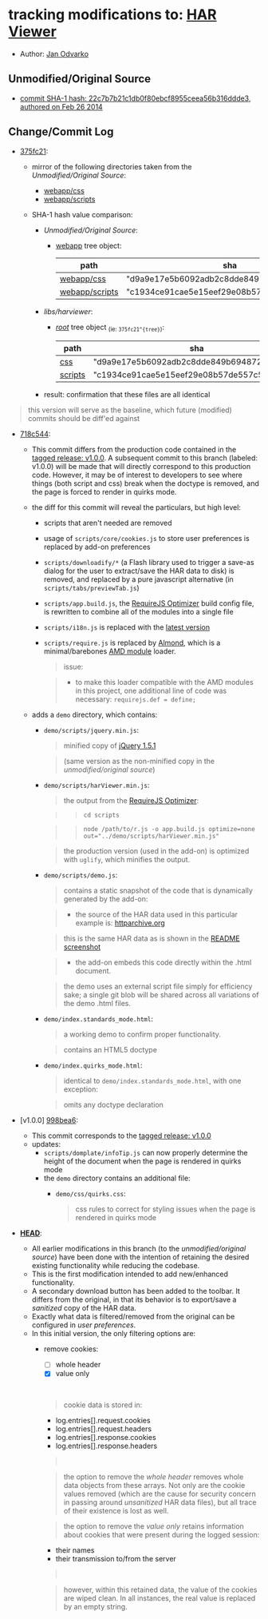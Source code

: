# tracking modifications to: [HAR Viewer](https://github.com/janodvarko/harviewer)

* Author: [Jan Odvarko](http://www.softwareishard.com/blog/har-viewer/)

## Unmodified/Original Source

  * [commit SHA-1 hash: 22c7b7b21c1db0f80ebcf8955ceea56b316ddde3, authored on Feb 26 2014](https://github.com/janodvarko/harviewer/tree/22c7b7b21c1db0f80ebcf8955ceea56b316ddde3)

## Change/Commit Log

  * [375fc21](https://github.com/warren-bank/moz-harviewer/commit/375fc2138823cfdb2eaebaf9e36fe8ec63a5b7f8):
    * mirror of the following directories taken from the _Unmodified/Original Source_:
      * [webapp/css](https://github.com/janodvarko/harviewer/tree/22c7b7b21c1db0f80ebcf8955ceea56b316ddde3/webapp/css)
      * [webapp/scripts](https://github.com/janodvarko/harviewer/tree/22c7b7b21c1db0f80ebcf8955ceea56b316ddde3/webapp/scripts)

    * SHA-1 hash value comparison:
        * _Unmodified/Original Source_:
          * [webapp](https://api.github.com/repos/janodvarko/harviewer/contents/webapp?ref=22c7b7b21c1db0f80ebcf8955ceea56b316ddde3) tree object:

            path | sha
            ---- | ---
            [webapp/css](https://api.github.com/repos/janodvarko/harviewer/contents/webapp/css?ref=22c7b7b21c1db0f80ebcf8955ceea56b316ddde3) | "d9a9e17e5b6092adb2c8dde849b6948720973eda"
            [webapp/scripts](https://api.github.com/repos/janodvarko/harviewer/contents/webapp/scripts?ref=22c7b7b21c1db0f80ebcf8955ceea56b316ddde3) | "c1934ce91cae5e15eef29e08b57de557c57db7ef"

        * _libs/harviewer_:
          * [_root_](https://api.github.com/repos/warren-bank/moz-harviewer/contents?ref=375fc2138823cfdb2eaebaf9e36fe8ec63a5b7f8) tree object <sub>(ie: `375fc21^{tree}`)</sub>:

            path | sha
            ---- | ---
            [css](https://api.github.com/repos/warren-bank/moz-harviewer/contents/css?ref=375fc2138823cfdb2eaebaf9e36fe8ec63a5b7f8) | "d9a9e17e5b6092adb2c8dde849b6948720973eda"
            [scripts](https://api.github.com/repos/warren-bank/moz-harviewer/contents/scripts?ref=375fc2138823cfdb2eaebaf9e36fe8ec63a5b7f8) | "c1934ce91cae5e15eef29e08b57de557c57db7ef"

        * result: confirmation that these files are all identical

  > this version will serve as the baseline, which future (modified) commits should be diff'ed against

  * [718c544](https://github.com/warren-bank/moz-harviewer/compare/375fc2138823cfdb2eaebaf9e36fe8ec63a5b7f8...718c5444a1504462f2a28bca1e4f0082d2831b36):
    * This commit differs from the production code contained in the [tagged release: v1.0.0](https://github.com/warren-bank/moz-harviewer/releases/tag/v1.0.0).
      A subsequent commit to this branch (labeled: v1.0.0) will be made that will directly correspond to this production code.
      However, it may be of interest to developers to see where things (both script and css) break when the doctype is removed,
      and the page is forced to render in quirks mode.
    * the diff for this commit will reveal the particulars, but high level:
      * scripts that aren't needed are removed
      * usage of `scripts/core/cookies.js` to store user preferences is replaced by add-on preferences
      * `scripts/downloadify/*` (a Flash library used to trigger a save-as dialog for the user to extract/save the HAR data to disk)
        is removed, and replaced by a pure javascript alternative (in `scripts/tabs/previewTab.js`)
      * `scripts/app.build.js`, the [RequireJS Optimizer](http://requirejs.org/docs/optimization.html) build config file, is rewritten to combine all of the modules into a single file
      * `scripts/i18n.js` is replaced with the [latest version](https://github.com/requirejs/i18n/raw/87ce4b30c75fece0aedb5ca0ba1be4194147259d/i18n.js)
      * `scripts/require.js` is replaced by [Almond](https://github.com/jrburke/almond/raw/36b4b28163c31b699235534686e32d9585d9b826/almond.js),
        which is a minimal/barebones [AMD module](http://requirejs.org/docs/whyamd.html) loader.

        > issue:

        > * to make this loader compatible with the AMD modules in this project, one additional line of code was necessary: `requirejs.def = define;`

    * adds a `demo` directory, which contains:
      * `demo/scripts/jquery.min.js`:
        > minified copy of [jQuery 1.5.1](http://ajax.googleapis.com/ajax/libs/jquery/1.5.1/jquery.min.js)

        > (same version as the non-minified copy in the _unmodified/original source_)

      * `demo/scripts/harViewer.min.js`:
        > the output from the [RequireJS Optimizer](https://github.com/jrburke/r.js):

        >> `cd scripts`

        >> `node /path/to/r.js -o app.build.js optimize=none out="../demo/scripts/harViewer.min.js"`

        > the production version (used in the add-on) is optimized with `uglify`, which minifies the output.

      * `demo/scripts/demo.js`:
        > contains a static snapshot of the code that is dynamically generated by the add-on:

        > * the source of the HAR data used in this particular example is:
           [httparchive.org](http://httparchive.webpagetest.org/export.php?test=140801_0_8JH&run=1&cached=0&pretty=0)

        >   this is the same HAR data as is shown in the
            [README screenshot](https://raw.githubusercontent.com/warren-bank/moz-harviewer/screenshots/01.png)

        > * the add-on embeds this code directly within the .html document.

        >   the demo uses an external script file simply for efficiency sake;
            a single git blob will be shared across all variations of the demo .html files.

      * `demo/index.standards_mode.html`:
        > a working demo to confirm proper functionality.

        > contains an HTML5 doctype

      * `demo/index.quirks_mode.html`:
        > identical to `demo/index.standards_mode.html`, with one exception:

        > omits any doctype declaration

  * [v1.0.0] [998bea6](https://github.com/warren-bank/moz-harviewer/compare/375fc2138823cfdb2eaebaf9e36fe8ec63a5b7f8...998bea6740e91749f579c5c0b0163cc9594a7964):
    * This commit corresponds to the [tagged release: v1.0.0](https://github.com/warren-bank/moz-harviewer/releases/tag/v1.0.0)
    * updates:
      * `scripts/domplate/infoTip.js` can now properly determine the height of the document when the page is rendered in quirks mode
      * the `demo` directory contains an additional file:
        * `demo/css/quirks.css`:

          > css rules to correct for styling issues when the page is rendered in quirks mode

  * [__HEAD__](https://github.com/warren-bank/moz-harviewer/compare/375fc2138823cfdb2eaebaf9e36fe8ec63a5b7f8...libs/harviewer):
    * All earlier modifications in this branch (to the _unmodified/original source_) have been done
      with the intention of retaining the desired existing functionality while reducing the codebase.
    * This is the first modification intended to add new/enhanced functionality.
    * A secondary download button has been added to the toolbar.
      It differs from the original, in that its behavior is to export/save a _sanitized_ copy of the HAR data.
    * Exactly what data is filtered/removed from the original can be configured in _user preferences_.
    * In this initial version, the only filtering options are:
      * remove cookies:
        - [ ] whole header
        - [x] value only

        &nbsp;

        > cookie data is stored in:
          * log.entries[].request.cookies
          * log.entries[].request.headers
          * log.entries[].response.cookies
          * log.entries[].response.headers

        > &nbsp;

        > the option to remove the _whole header_ removes whole data objects from these arrays. Not only are the cookie values removed (which are the cause for security concern in passing around _unsanitized_ HAR data files), but all trace of their existence is lost as well.

        > the option to remove the _value only_ retains information about cookies that were present during the logged session:
          * their names
          * their transmission to/from the server

        > &nbsp;

        > however, within this retained data, the value of the cookies are wiped clean.
          In all instances, the real value is replaced by an empty string.
